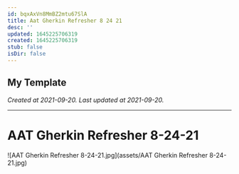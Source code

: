 ```yaml
---
id: bqxAxVn8MmBZ2mtu67SlA
title: Aat Gherkin Refresher 8 24 21
desc: ''
updated: 1645225706319
created: 1645225706319
stub: false
isDir: false
---
```

My Template
---

_Created at 2021-09-20._
_Last updated at 2021-09-20._




---

# AAT Gherkin Refresher 8-24-21


![AAT Gherkin Refresher 8-24-21.jpg](assets/AAT Gherkin Refresher 8-24-21.jpg)

